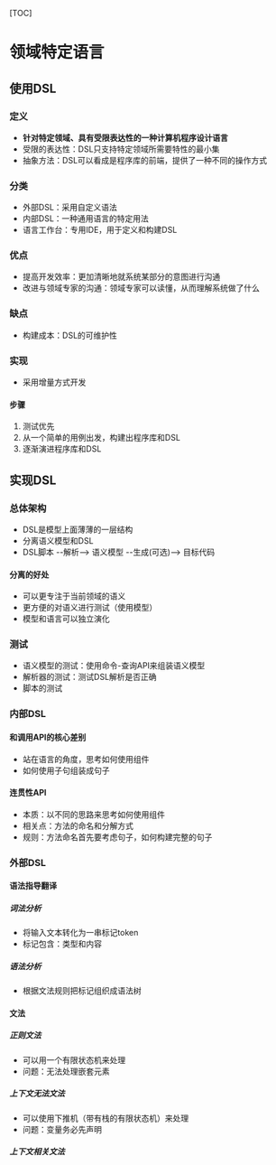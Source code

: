 [TOC]


# 领域特定语言


## 使用DSL

### 定义
* **针对特定领域、具有受限表达性的一种计算机程序设计语言**
* 受限的表达性：DSL只支持特定领域所需要特性的最小集
* 抽象方法：DSL可以看成是程序库的前端，提供了一种不同的操作方式

### 分类
* 外部DSL：采用自定义语法
* 内部DSL：一种通用语言的特定用法
* 语言工作台：专用IDE，用于定义和构建DSL

### 优点
* 提高开发效率：更加清晰地就系统某部分的意图进行沟通
* 改进与领域专家的沟通：领域专家可以读懂，从而理解系统做了什么

### 缺点
* 构建成本：DSL的可维护性

### 实现

* 采用增量方式开发

#### 步骤
1. 测试优先
2. 从一个简单的用例出发，构建出程序库和DSL
3. 逐渐演进程序库和DSL


## 实现DSL

### 总体架构
* DSL是模型上面薄薄的一层结构
* 分离语义模型和DSL
* DSL脚本 --解析-->  语义模型  --生成(可选)-->  目标代码

#### 分离的好处
* 可以更专注于当前领域的语义
* 更方便的对语义进行测试（使用模型）
* 模型和语言可以独立演化

### 测试
* 语义模型的测试：使用命令-查询API来组装语义模型
* 解析器的测试：测试DSL解析是否正确
* 脚本的测试

### 内部DSL

#### 和调用API的核心差别
* 站在语言的角度，思考如何使用组件
* 如何使用子句组装成句子

#### 连贯性API
* 本质：以不同的思路来思考如何使用组件
* 相关点：方法的命名和分解方式
* 规则：方法命名首先要考虑句子，如何构建完整的句子


### 外部DSL

#### 语法指导翻译

##### 词法分析
* 将输入文本转化为一串标记token
* 标记包含：类型和内容

##### 语法分析
* 根据文法规则把标记组织成语法树

#### 文法

##### 正则文法
* 可以用一个有限状态机来处理
* 问题：无法处理嵌套元素

##### 上下文无法文法
* 可以使用下推机（带有栈的有限状态机）来处理
* 问题：变量务必先声明

##### 上下文相关文法